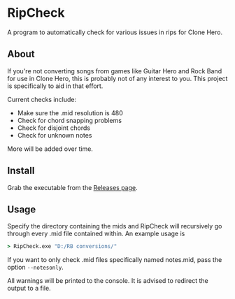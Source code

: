 # RipCheck

A program to automatically check for various issues in rips for Clone Hero.

## About

If you're not converting songs from games like Guitar Hero and Rock Band for use
in Clone Hero, this is probably not of any interest to you. This project is
specifically to aid in that effort.

Current checks include:

- Make sure the .mid resolution is 480
- Check for chord snapping problems
- Check for disjoint chords
- Check for unknown notes

More will be added over time.

## Install

Grab the executable from the [Releases page](../../releases).

## Usage

Specify the directory containing the mids and RipCheck will recursively go
through every .mid file contained within. An example usage is

```bat
> RipCheck.exe "D:/RB conversions/"
```

If you want to only check .mid files specifically named notes.mid, pass the
option `--notesonly`.

All warnings will be printed to the console. It is advised to redirect the
output to a file.
